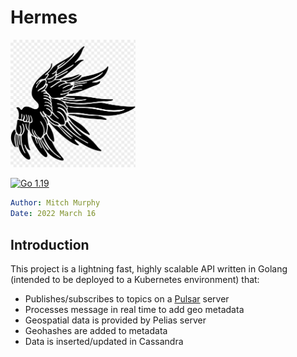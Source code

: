 # Hermes

<img src="resources/assets/logo.png" alt="hermes" width="200"/>

[![Go 1.19](https://img.shields.io/badge/Go-v1.18-blue)](https://golang.org/doc/go1.18)

```yaml
Author: Mitch Murphy
Date: 2022 March 16
```

## Introduction

This project is a lightning fast, highly scalable API written in Golang (intended to be deployed to a Kubernetes environment) that:

  * Publishes/subscribes to topics on a [Pulsar](https://pulsar.apache.org/) server  
  * Processes message in real time to add geo metadata  
  * Geospatial data is provided by Pelias server  
  * Geohashes are added to metadata  
  * Data is inserted/updated in Cassandra  

